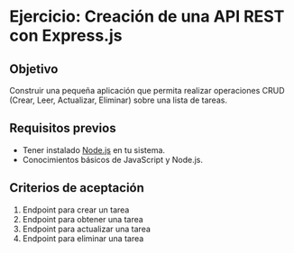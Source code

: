 # Ejercicio: Creación de una API REST con Express.js

## Objetivo

Construir una pequeña aplicación que permita realizar operaciones CRUD (Crear, Leer, Actualizar, Eliminar) sobre una lista de tareas.

## Requisitos previos

- Tener instalado [Node.js](https://nodejs.org/) en tu sistema.
- Conocimientos básicos de JavaScript y Node.js.

## Criterios de aceptación

1. Endpoint para crear un tarea
2. Endpoint para obtener una tarea
3. Endpoint para actualizar una tarea
4. Endpoint para eliminar una tarea
